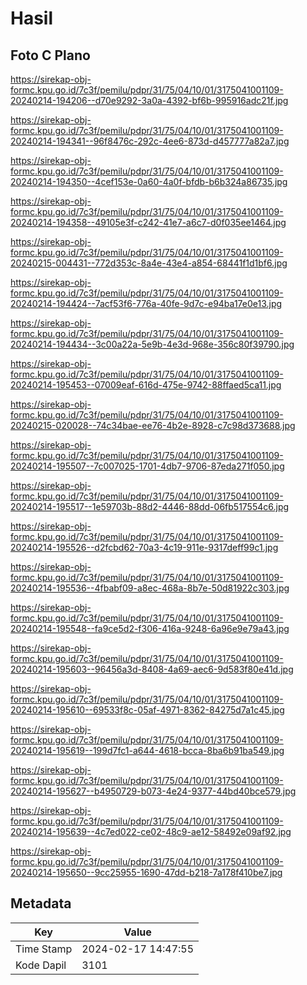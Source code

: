 # Hasil

## Foto C Plano

https://sirekap-obj-formc.kpu.go.id/7c3f/pemilu/pdpr/31/75/04/10/01/3175041001109-20240214-194206--d70e9292-3a0a-4392-bf6b-995916adc21f.jpg

https://sirekap-obj-formc.kpu.go.id/7c3f/pemilu/pdpr/31/75/04/10/01/3175041001109-20240214-194341--96f8476c-292c-4ee6-873d-d457777a82a7.jpg

https://sirekap-obj-formc.kpu.go.id/7c3f/pemilu/pdpr/31/75/04/10/01/3175041001109-20240214-194350--4cef153e-0a60-4a0f-bfdb-b6b324a86735.jpg

https://sirekap-obj-formc.kpu.go.id/7c3f/pemilu/pdpr/31/75/04/10/01/3175041001109-20240214-194358--49105e3f-c242-41e7-a6c7-d0f035ee1464.jpg

https://sirekap-obj-formc.kpu.go.id/7c3f/pemilu/pdpr/31/75/04/10/01/3175041001109-20240215-004431--772d353c-8a4e-43e4-a854-68441f1d1bf6.jpg

https://sirekap-obj-formc.kpu.go.id/7c3f/pemilu/pdpr/31/75/04/10/01/3175041001109-20240214-194424--7acf53f6-776a-40fe-9d7c-e94ba17e0e13.jpg

https://sirekap-obj-formc.kpu.go.id/7c3f/pemilu/pdpr/31/75/04/10/01/3175041001109-20240214-194434--3c00a22a-5e9b-4e3d-968e-356c80f39790.jpg

https://sirekap-obj-formc.kpu.go.id/7c3f/pemilu/pdpr/31/75/04/10/01/3175041001109-20240214-195453--07009eaf-616d-475e-9742-88ffaed5ca11.jpg

https://sirekap-obj-formc.kpu.go.id/7c3f/pemilu/pdpr/31/75/04/10/01/3175041001109-20240215-020028--74c34bae-ee76-4b2e-8928-c7c98d373688.jpg

https://sirekap-obj-formc.kpu.go.id/7c3f/pemilu/pdpr/31/75/04/10/01/3175041001109-20240214-195507--7c007025-1701-4db7-9706-87eda271f050.jpg

https://sirekap-obj-formc.kpu.go.id/7c3f/pemilu/pdpr/31/75/04/10/01/3175041001109-20240214-195517--1e59703b-88d2-4446-88dd-06fb517554c6.jpg

https://sirekap-obj-formc.kpu.go.id/7c3f/pemilu/pdpr/31/75/04/10/01/3175041001109-20240214-195526--d2fcbd62-70a3-4c19-911e-9317deff99c1.jpg

https://sirekap-obj-formc.kpu.go.id/7c3f/pemilu/pdpr/31/75/04/10/01/3175041001109-20240214-195536--4fbabf09-a8ec-468a-8b7e-50d81922c303.jpg

https://sirekap-obj-formc.kpu.go.id/7c3f/pemilu/pdpr/31/75/04/10/01/3175041001109-20240214-195548--fa9ce5d2-f306-416a-9248-6a96e9e79a43.jpg

https://sirekap-obj-formc.kpu.go.id/7c3f/pemilu/pdpr/31/75/04/10/01/3175041001109-20240214-195603--96456a3d-8408-4a69-aec6-9d583f80e41d.jpg

https://sirekap-obj-formc.kpu.go.id/7c3f/pemilu/pdpr/31/75/04/10/01/3175041001109-20240214-195610--69533f8c-05af-4971-8362-84275d7a1c45.jpg

https://sirekap-obj-formc.kpu.go.id/7c3f/pemilu/pdpr/31/75/04/10/01/3175041001109-20240214-195619--199d7fc1-a644-4618-bcca-8ba6b91ba549.jpg

https://sirekap-obj-formc.kpu.go.id/7c3f/pemilu/pdpr/31/75/04/10/01/3175041001109-20240214-195627--b4950729-b073-4e24-9377-44bd40bce579.jpg

https://sirekap-obj-formc.kpu.go.id/7c3f/pemilu/pdpr/31/75/04/10/01/3175041001109-20240214-195639--4c7ed022-ce02-48c9-ae12-58492e09af92.jpg

https://sirekap-obj-formc.kpu.go.id/7c3f/pemilu/pdpr/31/75/04/10/01/3175041001109-20240214-195650--9cc25955-1690-47dd-b218-7a178f410be7.jpg


## Metadata

| Key        | Value               |
| ---------- | ------------------- |
| Time Stamp | 2024-02-17 14:47:55 |
| Kode Dapil | 3101                |



